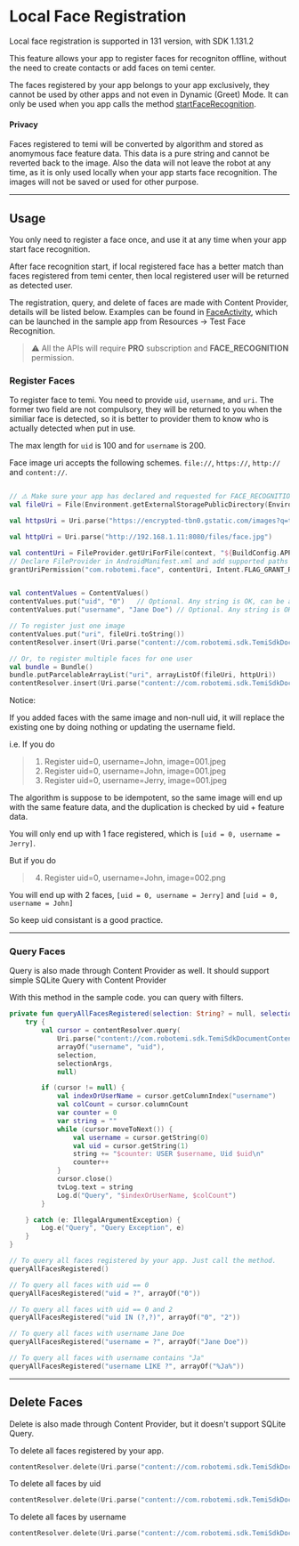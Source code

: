 # Local Face Registration

Local face registration is supported in 131 version, with SDK 1.131.2

This feature allows your app to register faces for recogniton offline, without the need to create contacts or add faces on temi center.

The faces registered by your app belongs to your app exclusively, they cannot be used by other apps and not even in Dynamic (Greet) Mode. It can only be used when you app calls the method [startFaceRecognition](https://github.com/robotemi/sdk/wiki/temi-Center#startfacerecognition).


#### Privacy

Faces registered to temi will be converted by algorithm and stored as anomymous face feature data. This data is a pure string and cannot be reverted back to the image. Also the data will not leave the robot at any time, as it is only used locally when your app starts face recognition. The images will not be saved or used for other purpose.

---

## Usage

You only need to register a face once, and use it at any time when your app start face recognition.

After face recognition start, if local registered face has a better match than faces registered from temi center, then local registered user will be returned as detected user.

The registration, query, and delete of faces are made with Content Provider, details will be listed below. Examples can be found in [FaceActivity](https://github.com/robotemi/sdk/blob/master/sample/src/main/java/com/robotemi/sdk/sample/FaceActivity.kt), which can be launched in the sample app from Resources -> Test Face Recognition.


> ⚠️ All the APIs will require **PRO** subscription and **FACE_RECOGNITION** permission.

### Register Faces

To register face to temi. You need to provide `uid`, `username`, and `uri`. The former two field are not compulsory, they will be returned to you when the similiar face is detected, so it is better to provider them to know who is actually detected when put in use. 

The max length for `uid` is 100 and for `username` is 200.

Face image uri accepts the following schemes. `file://`, `https://`, `http://` and `content://`.

```Kotlin

// ⚠️ Make sure your app has declared and requested for FACE_RECOGNITION permission
val fileUri = File(Environment.getExternalStoragePublicDirectory(Environment.DIRECTORY_PICTURES), "sdk-sample.jpeg").toUri().toString()

val httpsUri = Uri.parse("https://encrypted-tbn0.gstatic.com/images?q=tbn:ANd9GcQREZ_D6BLC36i4kt8QdNVbXbmW-idmWRD5Xg")

val httpUri = Uri.parse("http://192.168.1.11:8080/files/face.jpg")

val contentUri = FileProvider.getUriForFile(context, "${BuildConfig.APPLICATION_ID}.provider", File(filesDir, "face1.jpg"))
// Declare FileProvider in AndroidManifest.xml and add supported paths in res/xml/provider_paths
grantUriPermission("com.robotemi.face", contentUri, Intent.FLAG_GRANT_READ_URI_PERMISSION) // This is a must for FileProvider.


val contentValues = ContentValues()
contentValues.put("uid", "0")   // Optional. Any string is OK, can be an UUID from your user system. Max length is 100.
contentValues.put("username", "Jane Doe") // Optional. Any string is OK. Max length is 200.

// To register just one image
contentValues.put("uri", fileUri.toString())
contentResolver.insert(Uri.parse("content://com.robotemi.sdk.TemiSdkDocumentContentProvider/face"), contentValues)

// Or, to register multiple faces for one user
val bundle = Bundle()
bundle.putParcelableArrayList("uri", arrayListOf(fileUri, httpUri))
contentResolver.insert(Uri.parse("content://com.robotemi.sdk.TemiSdkDocumentContentProvider/face"), contentValues, bundle)
```

Notice:

If you added faces with the same image and non-null uid, it will replace the existing one by doing nothing or updating the username field.

i.e. If you do 

> 1. Register uid=0, username=John, image=001.jpeg
> 2. Register uid=0, username=John, image=001.jpeg
> 3. Register uid=0, username=Jerry, image=001.jpeg

The algorithm is suppose to be idempotent, so the same image will end up with the same feature data, and the duplication is checked by uid + feature data.

You will only end up with 1 face registered, which is `[uid = 0, username = Jerry]`.

But if you do 

> 4. Register uid=0, username=John, image=002.png

You will end up with 2 faces, `[uid = 0, username = Jerry]` and `[uid = 0, username = John]`

So keep uid consistant is a good practice.

---
### Query Faces

Query is also made through Content Provider as well. It should support simple SQLite Query with Content Provider

With this method in the sample code. you can query with filters.

```Kotlin
private fun queryAllFacesRegistered(selection: String? = null, selectionArgs: Array<String>? = null) {
    try {
        val cursor = contentResolver.query(
            Uri.parse("content://com.robotemi.sdk.TemiSdkDocumentContentProvider/face"),
            arrayOf("username", "uid"),
            selection,
            selectionArgs,
            null)

        if (cursor != null) {
            val indexOrUserName = cursor.getColumnIndex("username")
            val colCount = cursor.columnCount
            var counter = 0
            var string = ""
            while (cursor.moveToNext()) {
                val username = cursor.getString(0)
                val uid = cursor.getString(1)
                string += "$counter: USER $username, Uid $uid\n"
                counter++
            }
            cursor.close()
            tvLog.text = string
            Log.d("Query", "$indexOrUserName, $colCount")
        }

    } catch (e: IllegalArgumentException) {
        Log.e("Query", "Query Exception", e)
    }
}

// To query all faces registered by your app. Just call the method.
queryAllFacesRegistered()

// To query all faces with uid == 0
queryAllFacesRegistered("uid = ?", arrayOf("0"))

// To query all faces with uid == 0 and 2
queryAllFacesRegistered("uid IN (?,?)", arrayOf("0", "2"))

// To query all faces with username Jane Doe
queryAllFacesRegistered("username = ?", arrayOf("Jane Doe"))

// To query all faces with username contains "Ja"
queryAllFacesRegistered("username LIKE ?", arrayOf("%Ja%"))
```

---
## Delete Faces

Delete is also made through Content Provider, but it doesn't support SQLite Query.

To delete all faces registered by your app.

```Kotlin
contentResolver.delete(Uri.parse("content://com.robotemi.sdk.TemiSdkDocumentContentProvider/face"), "", arrayOf())
```

To delete all faces by uid

```Kotlin
contentResolver.delete(Uri.parse("content://com.robotemi.sdk.TemiSdkDocumentContentProvider/face"), "uid", arrayOf("1", "2"))
```

To delete all faces by username

```Kotlin
contentResolver.delete(Uri.parse("content://com.robotemi.sdk.TemiSdkDocumentContentProvider/face"), "username", arrayOf("Jane Doe"))
```